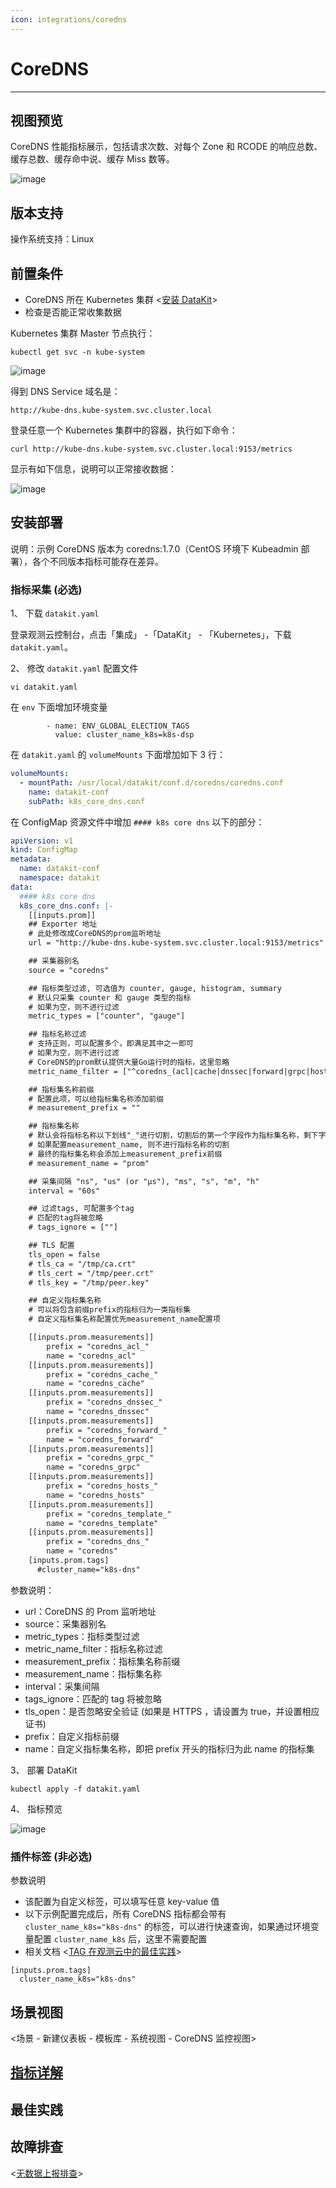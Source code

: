```yaml
---
icon: integrations/coredns
---
```

# CoreDNS

---

## 视图预览

CoreDNS 性能指标展示，包括请求次数、对每个 Zone 和 RCODE 的响应总数、缓存总数、缓存命中说、缓存 Miss 数等。

![image](../imgs/input-coredns-1.png)

## 版本支持

操作系统支持：Linux

## 前置条件

- CoreDNS 所在 Kubernetes 集群 <[安装 DataKit](../../datakit/datakit-daemonset-deploy.md)>
- 检查是否能正常收集数据

Kubernetes 集群 Master 节点执行：

```
kubectl get svc -n kube-system
```

![image](../imgs/input-coredns-2.png)

得到 DNS Service 域名是：

```
http://kube-dns.kube-system.svc.cluster.local
```

登录任意一个 Kubernetes 集群中的容器，执行如下命令：

```
curl http://kube-dns.kube-system.svc.cluster.local:9153/metrics
```

显示有如下信息，说明可以正常接收数据：

![image](../imgs/input-coredns-3.png)

## 安装部署

说明：示例 CoreDNS 版本为 coredns:1.7.0（CentOS 环境下 Kubeadmin 部署），各个不同版本指标可能存在差异。

### 指标采集 (必选)

1、 下载 `datakit.yaml`

登录观测云控制台，点击「集成」 -「DataKit」 - 「Kubernetes」，下载 `datakit.yaml`。

2、 修改 `datakit.yaml` 配置文件

```
vi datakit.yaml
```

在 `env` 下面增加环境变量 

```
        - name: ENV_GLOBAL_ELECTION_TAGS
          value: cluster_name_k8s=k8s-dsp
```

在 `datakit.yaml` 的 `volumeMounts` 下面增加如下 3 行：

```yaml
volumeMounts:
  - mountPath: /usr/local/datakit/conf.d/coredns/coredns.conf
    name: datakit-conf
    subPath: k8s_core_dns.conf
```

在 ConfigMap 资源文件中增加 `#### k8s core dns` 以下的部分：

```yaml
apiVersion: v1
kind: ConfigMap
metadata:
  name: datakit-conf
  namespace: datakit
data:
  #### k8s core dns
  k8s_core_dns.conf: |-
    [[inputs.prom]]
    ## Exporter 地址
    # 此处修改成CoreDNS的prom监听地址
    url = "http://kube-dns.kube-system.svc.cluster.local:9153/metrics"

    ## 采集器别名
    source = "coredns"

    ## 指标类型过滤, 可选值为 counter, gauge, histogram, summary
    # 默认只采集 counter 和 gauge 类型的指标
    # 如果为空，则不进行过滤
    metric_types = ["counter", "gauge"]

    ## 指标名称过滤
    # 支持正则，可以配置多个，即满足其中之一即可
    # 如果为空，则不进行过滤
    # CoreDNS的prom默认提供大量Go运行时的指标，这里忽略
    metric_name_filter = ["^coredns_(acl|cache|dnssec|forward|grpc|hosts|template|dns)_([a-z_]+)$"]

    ## 指标集名称前缀
    # 配置此项，可以给指标集名称添加前缀
    # measurement_prefix = ""

    ## 指标集名称
    # 默认会将指标名称以下划线"_"进行切割，切割后的第一个字段作为指标集名称，剩下字段作为当前指标名称
    # 如果配置measurement_name, 则不进行指标名称的切割
    # 最终的指标集名称会添加上measurement_prefix前缀
    # measurement_name = "prom"

    ## 采集间隔 "ns", "us" (or "µs"), "ms", "s", "m", "h"
    interval = "60s"

    ## 过滤tags, 可配置多个tag
    # 匹配的tag将被忽略
    # tags_ignore = [""]

    ## TLS 配置
    tls_open = false
    # tls_ca = "/tmp/ca.crt"
    # tls_cert = "/tmp/peer.crt"
    # tls_key = "/tmp/peer.key"

    ## 自定义指标集名称
    # 可以将包含前缀prefix的指标归为一类指标集
    # 自定义指标集名称配置优先measurement_name配置项

    [[inputs.prom.measurements]]
        prefix = "coredns_acl_"
        name = "coredns_acl"
    [[inputs.prom.measurements]]
        prefix = "coredns_cache_"
        name = "coredns_cache"
    [[inputs.prom.measurements]]
        prefix = "coredns_dnssec_"
        name = "coredns_dnssec"
    [[inputs.prom.measurements]]
        prefix = "coredns_forward_"
        name = "coredns_forward"
    [[inputs.prom.measurements]]
        prefix = "coredns_grpc_"
        name = "coredns_grpc"
    [[inputs.prom.measurements]]
        prefix = "coredns_hosts_"
        name = "coredns_hosts"
    [[inputs.prom.measurements]]
        prefix = "coredns_template_"
        name = "coredns_template"
    [[inputs.prom.measurements]]
        prefix = "coredns_dns_"
        name = "coredns"
    [inputs.prom.tags]
      #cluster_name="k8s-dns"
```

参数说明：

- url：CoreDNS 的 Prom 监听地址
- source：采集器别名
- metric_types：指标类型过滤
- metric_name_filter：指标名称过滤
- measurement_prefix：指标集名称前缀
- measurement_name：指标集名称
- interval：采集间隔
- tags_ignore：匹配的 tag 将被忽略
- tls_open：是否忽略安全验证 (如果是 HTTPS ，请设置为 true，并设置相应证书)
- prefix：自定义指标前缀
- name：自定义指标集名称，即把 prefix 开头的指标归为此 name 的指标集

3、 部署 DataKit

```
kubectl apply -f datakit.yaml
```

4、 指标预览

![image](../imgs/input-coredns-4.png)

### 插件标签 (非必选)

参数说明

- 该配置为自定义标签，可以填写任意 key-value 值
- 以下示例配置完成后，所有 CoreDNS 指标都会带有 `cluster_name_k8s="k8s-dns"` 的标签，可以进行快速查询，如果通过环境变量配置 `cluster_name_k8s` 后，这里不需要配置
- 相关文档 <[TAG 在观测云中的最佳实践](../../best-practices/insight/tag.md)>

```
[inputs.prom.tags]
  cluster_name_k8s="k8s-dns"
```


## 场景视图

<场景 - 新建仪表板 - 模板库 - 系统视图 - CoreDNS 监控视图>

## [指标详解](../../../datakit/coredns#metrics)

## 最佳实践

## 故障排查

<[无数据上报排查](../../datakit/why-no-data.md)>
